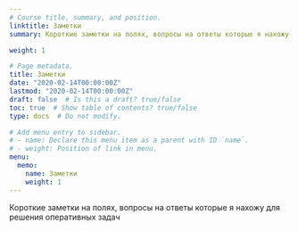 ```yaml
---
# Course title, summary, and position.
linktitle: Заметки
summary: Короткие заметки на полях, вопросы на ответы которые я нахожу для решения оперативных задач

weight: 1

# Page metadata.
title: Заметки
date: "2020-02-14T00:00:00Z"
lastmod: "2020-02-14T00:00:00Z"
draft: false  # Is this a draft? true/false
toc: true  # Show table of contents? true/false
type: docs  # Do not modify.

# Add menu entry to sidebar.
# - name: Declare this menu item as a parent with ID `name`.
# - weight: Position of link in menu.
menu:
  memo:
    name: Заметки
    weight: 1
---
```


Короткие заметки на полях, вопросы на ответы которые я нахожу для решения оперативных задач